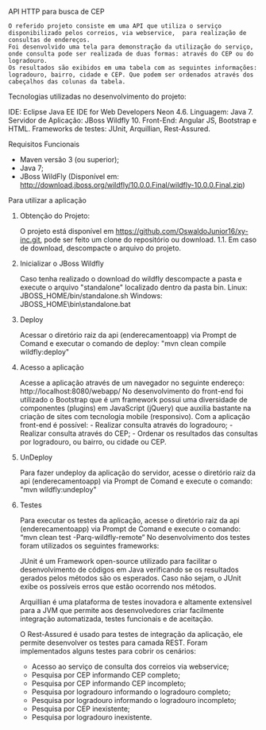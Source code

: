 API HTTP para busca de CEP


	O referido projeto consiste em uma API que utiliza o serviço disponibilizado pelos correios, via webservice,  para realização de consultas de endereços. 
	Foi desenvolvido uma tela para demonstração da utilização do serviço, onde consulta pode ser realizada de duas formas: através do CEP ou do logradouro. 
	Os resultados são exibidos em uma tabela com as seguintes informações: logradouro, bairro, cidade e CEP. Que podem ser ordenados através dos cabeçalhos das colunas da tabela. 


Tecnologias utilizadas no desenvolvimento do projeto:

IDE: Eclipse Java EE IDE for Web Developers Neon 4.6.
Linguagem: Java 7.
Servidor de Aplicação: JBoss Wildfly 10.
Front-End: Angular JS, Bootstrap e HTML.
Frameworks de testes: JUnit, Arquillian, Rest-Assured.

Requisitos Funcionais
- Maven versão 3 (ou superior);
- Java 7;
- JBoss WildFly
(Disponível em: http://download.jboss.org/wildfly/10.0.0.Final/wildfly-10.0.0.Final.zip)

Para utilizar a aplicação

1. Obtenção do Projeto:

	O projeto está disponível em https://github.com/OswaldoJunior16/xy-inc.git, pode ser feito um clone do repositório ou download.
	1.1. Em caso de download, descompacte o arquivo do projeto.


2. Inicializar o JBoss Wildfly

	Caso tenha realizado o download do wildfly descompacte a pasta e execute o arquivo "standalone" localizado dentro da pasta bin.
	Linux:   JBOSS_HOME/bin/standalone.sh
	Windows: JBOSS_HOME\bin\standalone.bat



3. Deploy

	Acessar o diretório raiz da api (enderecamentoapp) via Prompt de Comand e executar o comando de deploy: "mvn clean compile wildfly:deploy"


4. Acesso a aplicação

	Acesse a aplicação através de um navegador no seguinte endereço: http://localhost:8080/webapp/
	No desenvolvimento do front-end foi utilizado o Bootstrap que é um framework possui uma diversidade de componentes (plugins) em JavaScript (jQuery) que auxilia bastante na criação de sites com tecnologia mobile (responsivo).
	Com a aplicação front-end é possível:
		- Realizar consulta através do logradouro;
		- Realizar consulta através do CEP;
		- Ordenar os resultados das consultas por logradouro, ou bairro, ou cidade ou CEP.

5. UnDeploy

	Para fazer undeploy da aplicação do servidor, acesse o diretório raiz da api (enderecamentoapp) via Prompt de Comand e execute o comando:  
"mvn wildfly:undeploy"


7. Testes

	Para executar os testes da aplicação, acesse o diretório raiz da api (enderecamentoapp) via Prompt de Comand e execute o comando:
 “mvn clean test -Parq-wildfly-remote”
	No desenvolvimento dos testes foram utilizados os seguintes frameworks:
 
	JUnit é um Framework open-source utilizado para facilitar o desenvolvimento de códigos em Java verificando se os resultados gerados pelos métodos são os esperados. Caso não sejam, o JUnit exibe os possíveis erros que estão ocorrendo nos métodos.
 
	Arquillian é uma plataforma de testes inovadora e altamente extensível para a JVM que permite aos  desenvolvedores criar facilmente integração automatizada, testes funcionais e de aceitação.

	O Rest-Assured é usado para testes de integração da aplicação, ele permite desenvolver os testes para camada REST. Foram implementados alguns testes para cobrir os cenários:
	- Acesso ao serviço de consulta dos correios via webservice;
	- Pesquisa por CEP informando CEP completo;
	- Pesquisa por CEP informando CEP incompleto;
	- Pesquisa por logradouro informando o logradouro completo;
	- Pesquisa por logradouro informando o logradouro incompleto;
	- Pesquisa por CEP inexistente;
	- Pesquisa por logradouro inexistente.
 
